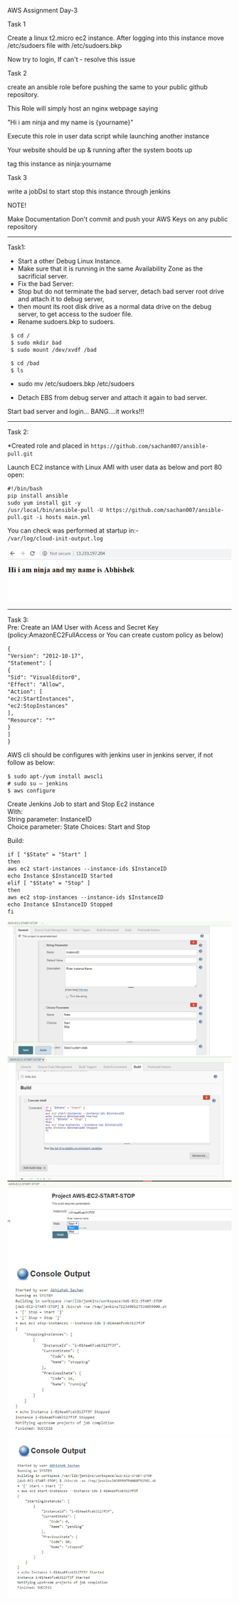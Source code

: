  AWS Assignment Day-3


Task 1

Create a linux t2.micro ec2 instance. After logging into this instance move /etc/sudoers file with /etc/sudoers.bkp


Now try to login, If can't - resolve this issue


Task 2

create an ansible role before pushing the same to your public github repository.


This Role will simply host an nginx webpage saying


"Hi i am ninja and my name is {yourname}"


Execute this role in user data script while launching another instance


Your website should be up & running after the system boots up


tag this instance as ninja:yourname


Task 3

write a jobDsl to start stop this instance through jenkins


NOTE!

Make Documentation
Don't commit and push your AWS Keys on any public repository    

----------------------------------------------------------------------  

Task1:  
* Start a other Debug Linux Instance.  
* Make sure that it is running in the same Availability Zone as the sacrificial server.  
* Fix the bad Server:  
* Stop but do not terminate the bad server, detach bad server root drive and attach it to debug server,  
* then mount its root disk drive as a normal data drive on the debug server, to get access to the sudoer file.   
* Rename sudoers.bkp to sudoers. 
 

```
 $ cd /
 $ sudo mkdir bad
 $ sudo mount /dev/xvdf /bad 
```
```
 $ cd /bad
 $ ls 
```
* sudo mv /etc/sudoers.bkp /etc/sudoers  

* Detach EBS from debug server and attach it again to bad server.  

Start bad server and login... BANG....it works!!!  

-------------------------------------------------------------------------  

Task 2:  

*Created role and placed in `https://github.com/sachan007/ansible-pull.git `   

Launch EC2 instance with Linux AMI with user data as below and port 80 open:  

```
#!/bin/bash  
pip install ansible  
sudo yum install git -y  
/usr/local/bin/ansible-pull -U https://github.com/sachan007/ansible-pull.git -i hosts main.yml  
```

You can check was performed at startup in:-  
`/var/log/cloud-init-output.log`  

![Img](Images2/21.jpg)  

----------------------------------------------------------------------  

Task 3:  
Pre: Create an IAM User with Acess and Secret Key (policy:AmazonEC2FullAccess or You can create custom policy as below)  



```
{
"Version": "2012-10-17",
"Statement": [
{
"Sid": "VisualEditor0",
"Effect": "Allow",
"Action": [
"ec2:StartInstances",
"ec2:StopInstances"
],
"Resource": "*"
}
]
}
```
AWS cli should be configures with jenkins user in jenkins server, if not follow as below:  
```
$ sudo apt-/yum install awscli
# sudo su – jenkins
$ aws configure
```
Create Jenkins Job to start and Stop Ec2 instance  
With:  
String parameter: InstanceID  
Choice parameter: State Choices: Start and Stop  

Build:  
```
if [ "$State" = "Start" ]
then
aws ec2 start-instances --instance-ids $InstanceID
echo Instance $InstanceID Started
elif [ "$State" = "Stop" ]
then
aws ec2 stop-instances --instance-ids $InstanceID
echo Instance $InstanceID Stopped
fi
```

![Img](Images2/22.jpg)
![Img](Images2/23.jpg)
![Img](Images2/24.jpg)
![Img](Images2/25.jpg)
![Img](Images2/26.jpg)